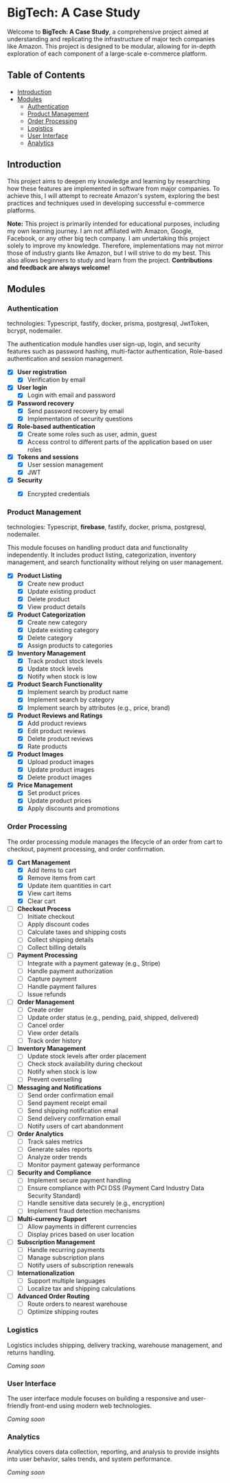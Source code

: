 # BigTech: A Case Study

Welcome to **BigTech: A Case Study**, a comprehensive project aimed at understanding and replicating the infrastructure of major tech companies like Amazon. This project is designed to be modular, allowing for in-depth exploration of each component of a large-scale e-commerce platform.

## Table of Contents

- [Introduction](#introduction)
- [Modules](#modules)
  - [Authentication](#authentication)
  - [Product Management](#product-management)
  - [Order Processing](#order-processing)
  - [Logistics](#logistics)
  - [User Interface](#user-interface)
  - [Analytics](#analytics)
  

## Introduction

This project aims to deepen my knowledge and learning by researching how these features are implemented in software from major companies. To achieve this, I will attempt to recreate Amazon's system, exploring the best practices and techniques used in developing successful e-commerce platforms.

**Note:** This project is primarily intended for educational purposes, including my own learning journey. I am not affiliated with Amazon, Google, Facebook, or any other big tech company. I am undertaking this project solely to improve my knowledge. Therefore, implementations may not mirror those of industry giants like Amazon, but I will strive to do my best. This also allows beginners to study and learn from the project. **Contributions and feedback are always welcome!**


## Modules

### Authentication

technologies: Typescript, fastify, docker, prisma, postgresql, JwtToken, bcrypt, nodemailer.

The authentication module handles user sign-up, login, and security features such as password hashing, multi-factor authentication, Role-based authentication and session management.

- [x] **User registration**
	- [x] Verification by email
- [x] **User login**
	- [x] Login with email and password
- [x] **Password recovery**
	- [x] Send password recovery by email
	- [x] Implementation of security questions
- [x] **Role-based authentication**
	- [x] Create some roles such as user, admin, guest
	- [x] Access control to different parts of the application based on user roles
- [x] **Tokens and sessions**
	- [x] User session management
	- [x] JWT
- [x] **Security**
	- [x] Encrypted credentials


### Product Management

technologies: Typescript, **firebase**, fastify, docker, prisma, postgresql, nodemailer.

This module focuses on handling product data and functionality independently. It includes product listing, categorization, inventory management, and search functionality without relying on user management.

- [x] **Product Listing**
	- [x] Create new product
	- [x] Update existing product
	- [x] Delete product
	- [x] View product details
- [x] **Product Categorization**
	- [x] Create new category
	- [x] Update existing category
	- [x] Delete category
	- [x] Assign products to categories
- [x] **Inventory Management**
	- [x] Track product stock levels
	- [x] Update stock levels
	- [x] Notify when stock is low
- [x] **Product Search Functionality**
	- [x] Implement search by product name
	- [x] Implement search by category
	- [x] Implement search by attributes (e.g., price, brand)
- [x] **Product Reviews and Ratings**
	- [x] Add product reviews
	- [x] Edit product reviews
	- [x] Delete product reviews
	- [x] Rate products
- [x] **Product Images**
	- [x] Upload product images
	- [x] Update product images
	- [x] Delete product images
- [x] **Price Management**
	- [x] Set product prices
	- [x] Update product prices
	- [x] Apply discounts and promotions

### Order Processing

The order processing module manages the lifecycle of an order from cart to checkout, payment processing, and order confirmation.

- [x] **Cart Management**
  - [x] Add items to cart
  - [x] Remove items from cart
  - [x] Update item quantities in cart
  - [x] View cart items
  - [x] Clear cart

- [ ] **Checkout Process**
  - [ ] Initiate checkout
  - [ ] Apply discount codes
  - [ ] Calculate taxes and shipping costs
  - [ ] Collect shipping details
  - [ ] Collect billing details

- [ ] **Payment Processing**
  - [ ] Integrate with a payment gateway (e.g., Stripe)
  - [ ] Handle payment authorization
  - [ ] Capture payment
  - [ ] Handle payment failures
  - [ ] Issue refunds

- [ ] **Order Management**
  - [ ] Create order
  - [ ] Update order status (e.g., pending, paid, shipped, delivered)
  - [ ] Cancel order
  - [ ] View order details
  - [ ] Track order history

- [ ] **Inventory Management**
  - [ ] Update stock levels after order placement
  - [ ] Check stock availability during checkout
  - [ ] Notify when stock is low
  - [ ] Prevent overselling

- [ ] **Messaging and Notifications**
  - [ ] Send order confirmation email
  - [ ] Send payment receipt email
  - [ ] Send shipping notification email
  - [ ] Send delivery confirmation email
  - [ ] Notify users of cart abandonment

- [ ] **Order Analytics**
  - [ ] Track sales metrics
  - [ ] Generate sales reports
  - [ ] Analyze order trends
  - [ ] Monitor payment gateway performance

- [ ] **Security and Compliance**
  - [ ] Implement secure payment handling
  - [ ] Ensure compliance with PCI DSS (Payment Card Industry Data Security Standard)
  - [ ] Handle sensitive data securely (e.g., encryption)
  - [ ] Implement fraud detection mechanisms

- [ ] **Multi-currency Support**
  - [ ] Allow payments in different currencies
  - [ ] Display prices based on user location

- [ ] **Subscription Management**
  - [ ] Handle recurring payments
  - [ ] Manage subscription plans
  - [ ] Notify users of subscription renewals

- [ ] **Internationalization**
  - [ ] Support multiple languages
  - [ ] Localize tax and shipping calculations

- [ ] **Advanced Order Routing**
  - [ ] Route orders to nearest warehouse
  - [ ] Optimize shipping routes

### Logistics

Logistics includes shipping, delivery tracking, warehouse management, and returns handling.

*Coming soon*

### User Interface

The user interface module focuses on building a responsive and user-friendly front-end using modern web technologies.

*Coming soon*

### Analytics

Analytics covers data collection, reporting, and analysis to provide insights into user behavior, sales trends, and system performance.

*Coming soon*

